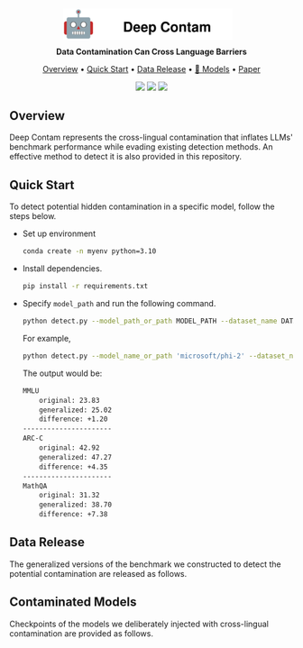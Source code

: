 <div align="center">
    <img src="imgs/icon.svg" style="width: 300px; height: auto; margin-right: 15px; position: relative; top: 5px;">
</div>
<p align="center"><b>Data Contamination Can Cross Language Barriers</b></p>


<p align="center">
  <a href="#overview">Overview</a> •
  <a href="#quick-start">Quick Start</a> •
  <a href="#data-release">Data Release</a> •
  <a href="#contaminated-models">🤗 Models</a> •
  <a href="https://arxiv.org/pdf/2406.13236">Paper</a>
</p>

<p align="center">
  <img src="https://img.shields.io/badge/license-mit-red.svg">
  <img src="https://img.shields.io/badge/python-3.7+-red">
  <img src="https://img.shields.io/pypi/v/metatreelib?color=white">  
</p>

## Overview
Deep Contam represents the cross-lingual contamination that inflates LLMs' benchmark performance while evading existing detection methods. An effective method to detect it is also provided in this repository.

## Quick Start
To detect potential hidden contamination in a specific model, follow the steps below.

- Set up environment
  ```bash
  conda create -n myenv python=3.10
  ```
- Install dependencies.
  ```bash
  pip install -r requirements.txt
  ```
- Specify `model_path` and run the following command.
  ```bash
  python detect.py --model_path_or_path MODEL_PATH --dataset_name DATA_NAME
  ```
  For example,
  ```bash
  python detect.py --model_name_or_path 'microsoft/phi-2' --dataset_name MMLU,ARC-C,MathQA
  ```

  The output would be:
  ```bash
  MMLU
      original: 23.83
      generalized: 25.02
      difference: +1.20
  ----------------------
  ARC-C
      original: 42.92
      generalized: 47.27
      difference: +4.35
  ----------------------
  MathQA
      original: 31.32
      generalized: 38.70
      difference: +7.38
  ```

## Data Release
The generalized versions of the benchmark we constructed to detect the potential contamination are released as follows.


## Contaminated Models
Checkpoints of the models we deliberately injected with cross-lingual contamination are provided as follows. 



